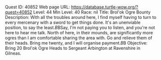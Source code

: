 Quest ID: 40852
Web page URL: https://database.turtle-wow.org/?quest=40852
Level: 44
Min Level: 40
Race: nil
Title: Brol'ok Ogre Bounty
Description: With all the troubles around here, I find myself having to turn to every mercenary with a sword to get things done. It's an unenviable position, to say the least.$B$BSay, I'm not paying you to listen, and you're not here to hear me talk. North of here, in their mounds, are significantly more ogres than I am comfortable sharing the area with. Go and relieve them of their heads. Bring me twenty, and I will organise payment.$B$B<He gives a derisive smirk before looking away.>
Objective: Bring 20 Brol'ok Ogre Heads to Sergeant Arbington at Ravenshire in Gilneas.
